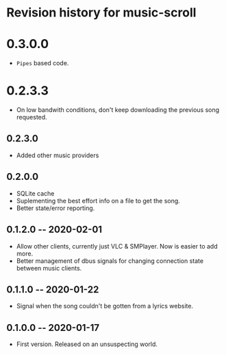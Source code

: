 # Revision history for music-scroll

# 0.3.0.0

* `Pipes` based code.

# 0.2.3.3

* On low bandwith conditions, don't keep downloading the previous song
  requested.

## 0.2.3.0

* Added other music providers

## 0.2.0.0

* SQLite cache
* Suplementing the best effort info on a file to get the song.
* Better state/error reporting.

## 0.1.2.0 -- 2020-02-01

* Allow other clients, currently just VLC & SMPlayer. Now is easier to
  add more.
* Better management of dbus signals for changing connection state
  between music clients.

## 0.1.1.0 -- 2020-01-22

* Signal when the song couldn't be gotten from a lyrics website.

## 0.1.0.0 -- 2020-01-17

* First version. Released on an unsuspecting world.
